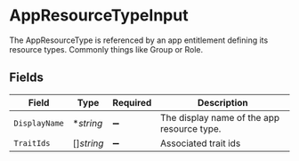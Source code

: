 # AppResourceTypeInput

The AppResourceType is referenced by an app entitlement defining its resource types. Commonly things like Group or Role.


## Fields

| Field                                      | Type                                       | Required                                   | Description                                |
| ------------------------------------------ | ------------------------------------------ | ------------------------------------------ | ------------------------------------------ |
| `DisplayName`                              | **string*                                  | :heavy_minus_sign:                         | The display name of the app resource type. |
| `TraitIds`                                 | []*string*                                 | :heavy_minus_sign:                         | Associated trait ids                       |